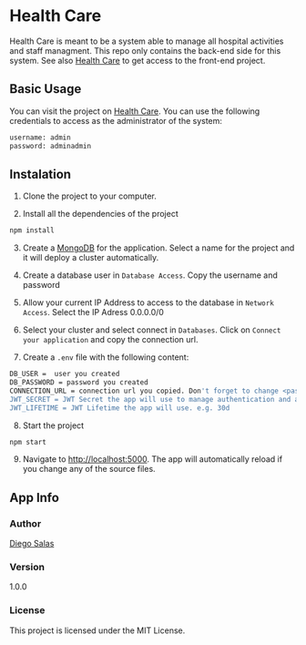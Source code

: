 # Health Care

Health Care is meant to be a system able to manage all hospital activities and staff managment. This repo only contains the back-end side for this system. See also [Health Care](https://github.com/diegosalasmartinez/health_care) to get access to the front-end project.

## Basic Usage

You can visit the project on [Health Care](https://diegosalas-healthcare.web.app). You can use the following credentials to access as the administrator of the system: 

```bash
username: admin
password: adminadmin
```

## Instalation

1. Clone the project to your computer.

2. Install all the dependencies of the project

``` bash
npm install
```

3. Create a [MongoDB](https://account.mongodb.com/) for the application. Select a name for the project and it will deploy a cluster automatically.

4. Create a database user in `Database Access`. Copy the username and password

5. Allow your current IP Address to access to the database in `Network Access`. Select the IP Adress 0.0.0.0/0

6. Select your cluster and select connect in `Databases`. Click on `Connect your application` and copy the connection url.

7. Create a `.env` file with the following content:

```bash
DB_USER =  user you created
DB_PASSWORD = password you created
CONNECTION_URL = connection url you copied. Don't forget to change <password> with your the password you created
JWT_SECRET = JWT Secret the app will use to manage authentication and authorization
JWT_LIFETIME = JWT Lifetime the app will use. e.g. 30d
```

8. Start the project

``` bash
npm start
```

9. Navigate to [http://localhost:5000](http://localhost:5000). The app will automatically reload if you change any of the source files.

## App Info

### Author

[Diego Salas](https://www.linkedin.com/in/diego-alejandro-salas-martinez/)

### Version

1.0.0

### License

This project is licensed under the MIT License.
